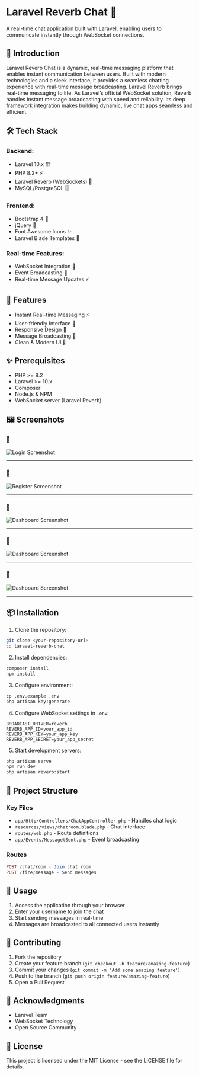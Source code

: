 # Laravel Reverb Chat 🚀

A real-time chat application built with Laravel, enabling users to communicate instantly through WebSocket connections.


## 🌟 Introduction

Laravel Reverb Chat is a dynamic, real-time messaging platform that enables instant communication between users. Built with modern technologies and a sleek interface, it provides a seamless chatting experience with real-time message broadcasting.
Laravel Reverb brings real-time messaging to life. As Laravel’s official WebSocket solution, Reverb handles instant message broadcasting with speed and reliability. Its deep framework integration makes building dynamic, live chat apps seamless and efficient.

## 🛠️ Tech Stack

### Backend:

- Laravel 10.x 🏗️
- PHP 8.2+ ⚡
- Laravel Reverb (WebSockets) 🔌
- MySQL/PostgreSQL 🗄️

### Frontend:

- Bootstrap 4 🎨
- jQuery 📱
- Font Awesome Icons ✨
- Laravel Blade Templates 🔧

### Real-time Features:

- WebSocket Integration 🔄
- Event Broadcasting 📡
- Real-time Message Updates ⚡

## 🚀 Features

- Instant Real-time Messaging ⚡
- User-friendly Interface 👥
- Responsive Design 📱
- Message Broadcasting 📢
- Clean & Modern UI 🎨


## ✨ Prerequisites

- PHP >= 8.2
- Laravel >= 10.x
- Composer
- Node.js & NPM
- WebSocket server (Laravel Reverb)


## 🖼️ Screenshots

### 📌 

![Login Screenshot](public/images/admin.png)

---

### 📌 

![Register Screenshot](public/images/user.png)

---


### 📌 

![Dashboard Screenshot](public/images/chat.png)

---

### 📌 

![Dashboard Screenshot](public/images/chat1.png)

---

### 📌 

![Dashboard Screenshot](public/images/chat2.png)

---


## 📦 Installation

1. Clone the repository:
```bash
git clone <your-repository-url>
cd laravel-reverb-chat
```

2. Install dependencies:
```bash
composer install
npm install
```

3. Configure environment:
```bash
cp .env.example .env
php artisan key:generate
```

4. Configure WebSocket settings in `.env`:
```env
BROADCAST_DRIVER=reverb
REVERB_APP_ID=your_app_id
REVERB_APP_KEY=your_app_key
REVERB_APP_SECRET=your_app_secret
```

5. Start development servers:
```bash
php artisan serve
npm run dev
php artisan reverb:start
```

## 📁 Project Structure

### Key Files

- `app/Http/Controllers/ChatAppController.php` - Handles chat logic
- `resources/views/chatroom.blade.php` - Chat interface
- `routes/web.php` - Route definitions
- `app/Events/MessagetSent.php` - Event broadcasting

### Routes

```php
POST /chat/room - Join chat room
POST /fire/message - Send messages
```

## 📌 Usage

1. Access the application through your browser
2. Enter your username to join the chat
3. Start sending messages in real-time
4. Messages are broadcasted to all connected users instantly

## 💖 Contributing

1. Fork the repository
2. Create your feature branch (`git checkout -b feature/amazing-feature`)
3. Commit your changes (`git commit -m 'Add some amazing feature'`)
4. Push to the branch (`git push origin feature/amazing-feature`)
5. Open a Pull Request

## 👏 Acknowledgments

- Laravel Team
- WebSocket Technology
- Open Source Community

## 📝 License

This project is licensed under the MIT License - see the LICENSE file for details.
